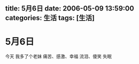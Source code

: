 title: 5月6日
date: 2006-05-09 13:59:00
categories: 生活
tags: [生活]
---

# 5月6日
今天 我多了个老妹
痛苦、感激、幸福
流泪、傻笑
失眠